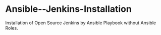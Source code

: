 # Ansible--Jenkins-Installation
Installation of Open Source Jenkins by Ansible Playbook without Ansible Roles.
